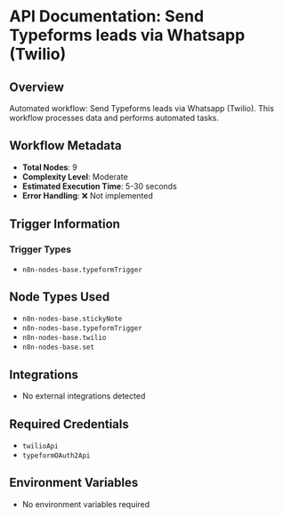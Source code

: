 # API Documentation: Send Typeforms leads via Whatsapp (Twilio)

## Overview
Automated workflow: Send Typeforms leads via Whatsapp (Twilio). This workflow processes data and performs automated tasks.

## Workflow Metadata
- **Total Nodes**: 9
- **Complexity Level**: Moderate
- **Estimated Execution Time**: 5-30 seconds
- **Error Handling**: ❌ Not implemented

## Trigger Information
### Trigger Types
- `n8n-nodes-base.typeformTrigger`

## Node Types Used
- `n8n-nodes-base.stickyNote`
- `n8n-nodes-base.typeformTrigger`
- `n8n-nodes-base.twilio`
- `n8n-nodes-base.set`

## Integrations
- No external integrations detected

## Required Credentials
- `twilioApi`
- `typeformOAuth2Api`

## Environment Variables
- No environment variables required
